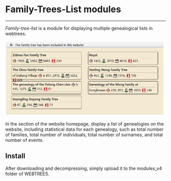 # Family-Trees-List modules
***
*Family-tree-list* is a module for displaying multiple genealogical lists in webtrees.

![](/20240508205647.png)

In the section of the website homepage, display a list of genealogies on the website, including statistical data for each genealogy, such as total number of families, total number of individuals, total number of surnames, and total number of events.

## Install

After downloading and decompressing, simply upload it to the modules_v4 folder of WEBTREES.
